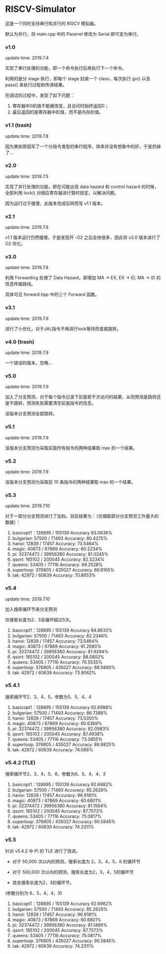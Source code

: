 # RISCV-Simulator
这是一个同时支持串行和并行的 RISCV 模拟器。

默认为并行，将 main.cpp 中的 Pararrel 修改为 Serial 即可变为串行。

### v1.0

update time: 2019.7.4

实现了串行处理的功能，即一个命令执行后再执行下一个命令。

利用的是分 stage 执行，即每个 stage 封装一个 class，每次执行 go() 以及 pass() 来执行过程和传递结果。

在调试的过程中，发现了如下问题：

1. 寄存器中0的值不能被改变，且访问时始终返回0；
2. 最后返回的是寄存器中的值，而不是内存的值。

### v1.1 (trash)

update time: 2019.7.8

因为某些原因写了一个分指令类型的串行程序，效率并没有想象中的好，于是扔掉了…

### v2.0

update time: 2019.7.5

实现了并行处理的功能，即在可能出现 data hazard 和 control hazard 的时候，全部利用 lock() 对相应寄存器进行暂时锁定，以解决问题。

因为运行过于缓慢，此版本完成后转而写 v1.1 版本。

### v2.1

update time: 2019.7.8

v1.1 版本运行仍然缓慢，于是发现开 -O2 之后会快很多，因此将 v2.0 版本进行了 O2 优化。

### v3.0

update time: 2019.7.8

利用 Forwarding 处理了 Data Hazard，即增加 MA -> EX, EX -> ID, MA -> ID 的信息传输路线。

具体可见 forward.hpp 中的三个 Forward 函数。

### v3.1

update time: 2019.7.9

进行了小优化，对于JAL指令不再进行lock等待而直接跳转。

### v4.0 (trash)

update time: 2019.7.9

一个错误的版本，忽略…

### v5.0

update time: 2019.7.9

加入了分支预测，对于每个指令记录下前面若干次访问的结果，从而预测是跳转还是不跳转，预测失败需要清空前面指令的信息。

该版本分支预测全部跳转。

### v5.1

update time: 2019.7.9

该版本分支预测为采取前面所有指令的两种结果取 max 的一个结果。 

### v5.2

update time: 2019.7.9

该版本分支预测为采取前 10 条指令的两种结果取 max 的一个结果。

### v5.3

update time: 2019.7.10

对于一部分分支预测进行了加权。目前结果为：（仅摘取部分分支预测工作量大的数据）：

1. basicopt1：128895 / 155139  Accuracy 83.0836%
2. bulgarian: 57500 / 71493 Accuracy: 80.4275%
3. hanoi: 12839 / 17457 Accuracy: 73.5464%
4. magic: 40873 / 67869 Accuracy: 60.2234%
5. pi: 32374472 / 39956380 Accuracy: 81.0245%
6. qsort: 165102 / 200045 Accuracy: 82.5234%
7. queens: 53405 / 77116 Accuracy: 69.2528%
8. superloop: 376805 / 435027 Accuracy: 86.6165%
9. tak: 42972 / 60639 Accuracy: 70.8653%

### v5.4

update time: 2019.7.10

加入搜索循环节来分支预测

仅搜索长度为2、3且循环超过5次。

1. basicopt1：128895 / 155139  Accuracy 84.8633%
2. bulgarian: 57500 / 71493 Accuracy: 82.2346%
3. hanoi: 12839 / 17457 Accuracy: 73.5464%
4. magic: 40873 / 67869 Accuracy: 61.2680%
5. pi: 32374472 / 39956380 Accuracy: 81.9294%
6. qsort: 165102 / 200045 Accuracy: 88.0802%
7. queens: 53405 / 77116 Accuracy: 70.5535%
8. superloop: 376805 / 435027 Accuracy: 88.5890%
9. tak: 42972 / 60639 Accuracy: 73.9062%

### v5.4.1

搜索循环节2、3、4、5，参数为5、5、4、4

1. basicopt1：128895 / 155139  Accuracy 92.6988%
2. bulgarian: 57500 / 71493 Accuracy: 86.7386%
3. hanoi: 12839 / 17457 Accuracy: 73.5350%
4. magic: 40873 / 67869 Accuracy: 60.6369%
5. pi: 32374472 / 39956380 Accuracy: 82.0983%
6. qsort: 165102 / 200045 Accuracy: 87.4938%
7. queens: 53405 / 77116 Accuracy: 73.3855%
8. superloop: 376805 / 435027 Accuracy: 89.9825%
9. tak: 42972 / 60639 Accuracy: 74.086%

### v5.4.2 (TLE)

搜索循环节2、3、4、5、6，参数为6、5、4、4、3

1. basicopt1：128895 / 155139  Accuracy 92.6982%
2. bulgarian: 57500 / 71493 Accuracy: 85.2629%
3. hanoi: 12839 / 17457 Accuracy: 96.9181%
4. magic: 40873 / 67869 Accuracy: 60.6801%
5. pi: 32374472 / 39956380 Accuracy: 81.1564%
6. qsort: 165102 / 200045 Accuracy: 87.7573%
7. queens: 53405 / 77116 Accuracy: 75.0817%
8. superloop: 376805 / 435027 Accuracy: 90.5845%
9. tak: 42972 / 60639 Accuracy: 74.2311%

### v5.5

针对 v5.4.2 中 PI 的 TLE 进行了改进。

- 对于 50,000 次以内的预测，搜索长度为 2，3，4，5，6 的循环节

- 对于 500,000 次以内的预测，搜索长度为2，3，4，5的循环节
- 其余搜索长度为2，3的循环节。

(参数分别为 6，5，4，4，3)

1. basicopt1：128895 / 155139  Accuracy 92.6982%
2. bulgarian: 57500 / 71493 Accuracy: 85.2629%
3. hanoi: 12839 / 17457 Accuracy: 96.9181%
4. magic: 40873 / 67869 Accuracy: 60.6801%
5. pi: 32374472 / 39956380 Accuracy: 81.1499%
6. qsort: 165102 / 200045 Accuracy: 87.7573%
7. queens: 53405 / 77116 Accuracy: 75.0817%
8. superloop: 376805 / 435027 Accuracy: 90.5845%
9. tak: 42972 / 60639 Accuracy: 74.2311%